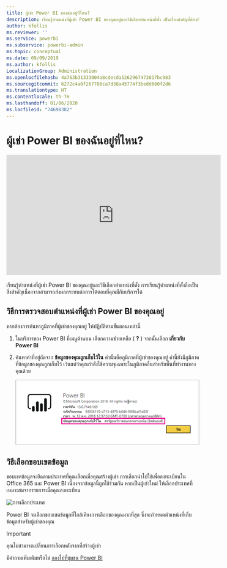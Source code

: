 ```yaml
---
title: ผู้เช่า Power BI ของฉันอยู่ที่ไหน?
description: เรียนรู้ตำแหน่งที่ผู้เช่า Power BI ของคุณอยู่และวิธีเลือกตำแหน่งที่ตั้ง เป็นเรื่องสำคัญที่ต้องเรียนรู้เพราะอาจส่งผลกระทบต่อการโต้ตอบที่คุณมีกับบริการ
author: kfollis
ms.reviewer: ''
ms.service: powerbi
ms.subservice: powerbi-admin
ms.topic: conceptual
ms.date: 09/09/2019
ms.author: kfollis
LocalizationGroup: Administration
ms.openlocfilehash: 4a763b31333004a8cdecda5262967473817bc983
ms.sourcegitcommit: 6272c4a0f267708ca7d38a45774f3bedd680f2d6
ms.translationtype: HT
ms.contentlocale: th-TH
ms.lasthandoff: 01/06/2020
ms.locfileid: "74698382"
---
```

# <a name="where-is-my-power-bi-tenant-located"></a>ผู้เช่า Power BI ของฉันอยู่ที่ไหน?

<iframe width="560" height="315" src="https://www.youtube.com/embed/0fOxaHJPvdM?showinfo=0" frameborder="0" allowfullscreen></iframe>

เรียนรู้ตำแหน่งที่ผู้เช่า Power BI ของคุณอยู่และวิธีเลือกตำแหน่งที่ตั้ง การเรียนรู้ตำแหน่งที่ตั้งถือเป็นสิ่งสำคัญเนื่องจากสามารถส่งผลกระทบต่อการโต้ตอบที่คุณมีกับบริการได้

## <a name="how-to-determine-where-your-power-bi-tenant-is-located"></a>วิธีการตรวจสอบตำแหน่งที่ผู้เช่า Power BI ของคุณอยู่

หากต้องการค้นหาภูมิภาคที่ผู้เช่าของคุณอยู่ ให้ปฏิบัติตามขั้นตอนเหล่านี้

1. ในบริการของ Power BI ที่เมนูด้านบน เลือกความช่วยเหลือ ( **?** ) จากนั้นเลือก **เกี่ยวกับ Power BI**

1. ค้นหาค่าที่อยู่ถัดจาก **ข้อมูลของคุณถูกเก็บไว้ใน** ค่านั้นคือภูมิภาคที่ผู้เช่าของคุณอยู่ ค่านี้ยังมีภูมิภาคที่ข้อมูลของคุณถูกเก็บไว้ เว้นแต่ว่าคุณกำลังใช้ความจุเฉพาะในภูมิภาคอื่นสำหรับพื้นที่ทำงานของคุณด้วย

    ![ขอบเขตข้อมูล](media/service-admin-where-is-my-tenant-located/power-bi-data-region.png)

## <a name="how-the-data-region-is-selected"></a>วิธีเลือกขอบเขตข้อมูล

ขอบเขตข้อมูลจะยึดตามประเทศที่คุณเลือกเมื่อคุณสร้างผู้เช่า การเลือกนำไปใช้เพื่อลงทะเบียนใน Office 365 และ Power BI เนื่องจากข้อมูลนี้ถูกใช้ร่วมกัน หากเป็นผู้เช่าใหม่ ให้เลือกประเทศที่เหมาะสมจากรายการเมื่อคุณลงทะเบียน

![การเลือกประเทศ](media/service-admin-where-is-my-tenant-located/sign-up-country-selection.png)

Power BI จะเลือกขอบเขตข้อมูลที่ใกล้เคียงการเลือกของคุณมากที่สุด ซึ่งจะกำหนดตำแหน่งที่เก็บข้อมูลสำหรับผู้เช่าของคุณ

> [!IMPORTANT]
> คุณไม่สามารถเปลี่ยนการเลือกหลังจากที่สร้างผู้เช่า

มีคำถามเพิ่มเติมหรือไม่ [ลองไปที่ชุมชน Power BI](https://community.powerbi.com/)

